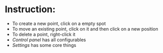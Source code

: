 # Instruction:
- To create a new point, click on a empty spot
- To move an existing point, click on it and then click on a new position
- To delete a point, right-click it
- *Control panel* has all configurables
- *Settings* has some core things
